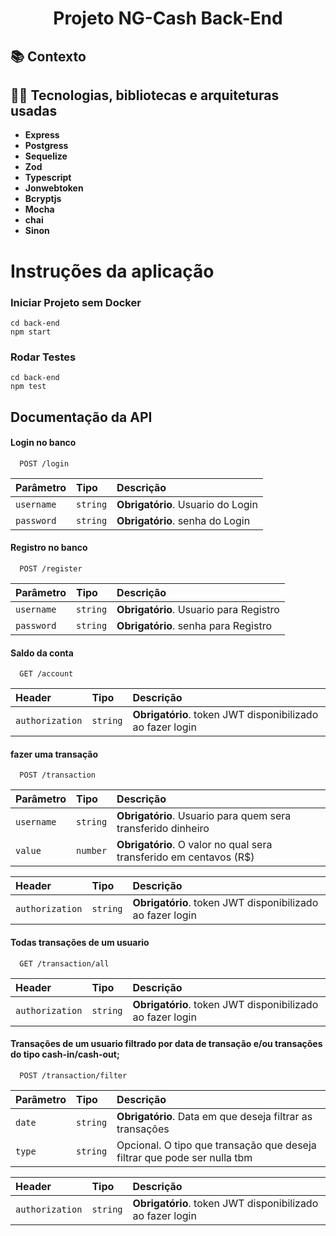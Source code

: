 <h1 align="center">
Projeto NG-Cash Back-End
</h1>

## :books: Contexto

## :man_technologist: Tecnologias, bibliotecas e arquiteturas usadas
  * __Express__
  * __Postgress__
  * __Sequelize__
  * __Zod__
  * __Typescript__
  * __Jonwebtoken__
  * __Bcryptjs__
  * __Mocha__
  * __chai__
  * __Sinon__
  
# Instruções da aplicação

### Iniciar Projeto sem Docker
```
cd back-end
npm start
```

### Rodar Testes
```
cd back-end
npm test
```


## Documentação da API

#### Login no banco

```http
  POST /login
```

| Parâmetro   | Tipo       | Descrição                           |
| :---------- | :--------- | :---------------------------------- |
| `username` | `string` | **Obrigatório**. Usuario do Login  |
| `password` | `string` | **Obrigatório**. senha do Login  |

#### Registro no banco

```http
  POST /register
```
| Parâmetro   | Tipo       | Descrição                           |
| :---------- | :--------- | :---------------------------------- |
| `username` | `string` | **Obrigatório**. Usuario para Registro  |
| `password` | `string` | **Obrigatório**. senha para Registro  |

#### Saldo da conta

```http
  GET /account
```

| Header   | Tipo       | Descrição                                   |
| :---------- | :--------- | :------------------------------------------ |
| `authorization`      | `string` | **Obrigatório**. token JWT disponibilizado ao fazer login |

#### fazer uma transação

```http
  POST /transaction
```

| Parâmetro   | Tipo       | Descrição                                   |
| :---------- | :--------- | :------------------------------------------ |
| `username` | `string` | **Obrigatório**. Usuario para quem sera transferido dinheiro |
| `value`      | `number` | **Obrigatório**. O valor no qual sera transferido em centavos (R$) |


| Header   | Tipo       | Descrição                                   |
| :---------- | :--------- | :------------------------------------------ |
| `authorization`      | `string` | **Obrigatório**. token JWT disponibilizado ao fazer login |

#### Todas transações de um usuario

```http
  GET /transaction/all
```

| Header   | Tipo       | Descrição                                   |
| :---------- | :--------- | :------------------------------------------ |
| `authorization`      | `string` | **Obrigatório**. token JWT disponibilizado ao fazer login |

#### Transações de um usuario filtrado por data de transação e/ou transações do tipo cash-in/cash-out;

```http
  POST /transaction/filter
```

| Parâmetro   | Tipo       | Descrição                                   |
| :---------- | :--------- | :------------------------------------------ |
| `date`      | `string` | **Obrigatório**. Data em que deseja filtrar as transações |
| `type`      | `string` | Opcional. O tipo que transação que deseja filtrar que pode ser nulla tbm |

| Header   | Tipo       | Descrição                                   |
| :---------- | :--------- | :------------------------------------------ |
| `authorization`      | `string` | **Obrigatório**. token JWT disponibilizado ao fazer login |
